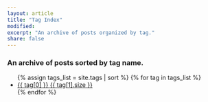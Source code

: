 ```yaml
---
layout: article
title: "Tag Index"
modified:
excerpt: "An archive of posts organized by tag."
share: false  
---
```


### An archive of posts sorted by tag name.

<ul class="tag-box">
{% assign tags_list = site.tags | sort %}  
  {% for tag in tags_list %}
    <li><a href="{{ site.url }}/tag/{{ tag[0] | replace:' ','-' | downcase }}/">{{ tag[0] }} <span>{{ tag[1].size }}</span></a></li>
  {% endfor %}
</ul>
